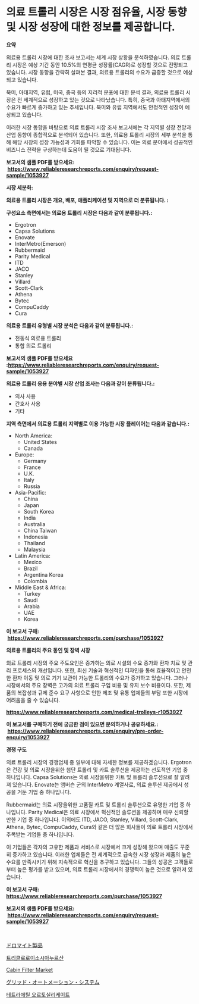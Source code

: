 <p><h1>의료 트롤리 시장은 시장 점유율, 시장 동향 및 시장 성장에 대한 정보를 제공합니다.</h1></p><p><strong>요약</strong></p>
<p><p>의료용 트롤리 시장에 대한 조사 보고서는 세계 시장 상황을 분석하였습니다. 의료 트롤리 시장은 예상 기간 동안 10.5%의 연평균 성장률(CAGR)로 성장할 것으로 전망되고 있습니다. 시장 동향을 간략히 살펴본 결과, 의료용 트롤리의 수요가 급증할 것으로 예상되고 있습니다.</p><p>북미, 아태지역, 유럽, 미국, 중국 등의 지리적 분포에 대한 분석 결과, 의료용 트롤리 시장은 전 세계적으로 성장하고 있는 것으로 나타났습니다. 특히, 중국과 아태지역에서의 수요가 빠르게 증가하고 있는 추세입니다. 북미와 유럽 지역에서도 안정적인 성장이 예상되고 있습니다.</p><p>이러한 시장 동향을 바탕으로 의료 트롤리 시장 조사 보고서에는 각 지역별 성장 전망과 산업 동향이 종합적으로 분석되어 있습니다. 또한, 의료용 트롤리 시장의 세부 분석을 통해 해당 시장의 성장 가능성과 기회를 파악할 수 있습니다. 이는 의료 분야에서 성공적인 비즈니스 전략을 구상하는데 도움이 될 것으로 기대됩니다.</p></p>
<p><strong>보고서의 샘플 PDF를 받으세요: &nbsp;<a href="https://www.reliableresearchreports.com/enquiry/request-sample/1053927">https://www.reliableresearchreports.com/enquiry/request-sample/1053927</a></strong></p>
<p><strong>시장 세분화:</strong></p>
<p><strong> 의료용 트롤리 시장은 개요, 배포, 애플리케이션 및 지역으로 더 분류됩니다. :</strong></p>
<p><strong>구성요소 측면에서는 의료용 트롤리 시장은 다음과 같이 분류됩니다.:</strong></p>
<p><ul><li>Ergotron</li><li>Capsa Solutions</li><li>Enovate</li><li>InterMetro(Emerson)</li><li>Rubbermaid</li><li>Parity Medical</li><li>ITD</li><li>JACO</li><li>Stanley</li><li>Villard</li><li>Scott-Clark</li><li>Athena</li><li>Bytec</li><li>CompuCaddy</li><li>Cura</li></ul></p>
<p><strong> 의료용 트롤리 유형별 시장 분석은 다음과 같이 분류됩니다.:</strong></p>
<p><ul><li>전동식 의료용 트롤리</li><li>통합 의료 트롤리</li></ul></p>
<p><strong>보고서의 샘플 PDF를 받으세요 :<a href="https://www.reliableresearchreports.com/enquiry/request-sample/1053927">https://www.reliableresearchreports.com/enquiry/request-sample/1053927</a></strong></p>
<p><strong> 의료용 트롤리 응용 분야별 시장 산업 조사는 다음과 같이 분류됩니다.:</strong></p>
<p><ul><li>의사 사용</li><li>간호사 사용</li><li>기타</li></ul></p>
<p><strong>지역 측면에서 의료용 트롤리 지역별로 이용 가능한 시장 플레이어는 다음과 같습니다.:</strong></p>
<p><ul>
    <li>
        North America:
        <ul>
            <li>United States</li>
            <li>Canada</li>
        </ul>
    </li>
    <li>
        Europe:
        <ul>
            <li>Germany</li>
            <li>France</li>
            <li>U.K.</li>
            <li>Italy</li>
            <li>Russia</li>
        </ul>
    </li>
    <li>
        Asia-Pacific:
        <ul>
            <li>China</li>
            <li>Japan</li>
            <li>South Korea</li>
            <li>India</li>
            <li>Australia</li>
            <li>China Taiwan</li>
            <li>Indonesia</li>
            <li>Thailand</li>
            <li>Malaysia</li>
        </ul>
    </li>
    <li>
        Latin America:
        <ul>
            <li>Mexico</li>
            <li>Brazil</li>
            <li>Argentina Korea</li>
            <li>Colombia</li>
        </ul>
    </li>
    <li>
        Middle East & Africa:
        <ul>
            <li>Turkey</li>
            <li>Saudi</li>
            <li>Arabia</li>
            <li>UAE</li>
            <li>Korea</li>
        </ul>
    </li>
    </ul></p>
<p><strong>이 보고서 구매: &nbsp;<a href="https://www.reliableresearchreports.com/purchase/1053927">https://www.reliableresearchreports.com/purchase/1053927</a></strong></p>
<p><strong>의료용 트롤리의 주요 동인 및 장벽 시장</strong></p>
<p><p>의료 트롤리 시장의 주요 주도요인은 증가하는 의료 시설의 수요 증가와 환자 치료 및 관리 프로세스의 개선입니다. 또한, 최신 기술과 혁신적인 디자인을 통해 효율적이고 안전한 환자 이동 및 의료 기기 보관이 가능한 트롤리의 수요가 증가하고 있습니다. 그러나 시장에서의 주요 장벽은 고가의 의료 트롤리 구입 비용 및 유지 보수 비용이다. 또한, 제품의 복잡성과 규제 준수 요구 사항으로 인한 제조 및 유통 업체들의 부담 또한 시장에 어려움을 줄 수 있습니다.</p></p>
<p><strong><a href="https://www.reliableresearchreports.com/medical-trolleys-r1053927">https://www.reliableresearchreports.com/medical-trolleys-r1053927</a></strong></p>
<p><strong>이 보고서를 구매하기 전에 궁금한 점이 있으면 문의하거나 공유하세요.: &nbsp;<a href="https://www.reliableresearchreports.com/enquiry/pre-order-enquiry/1053927">https://www.reliableresearchreports.com/enquiry/pre-order-enquiry/1053927</a></strong></p>
<p><strong>경쟁 구도</strong></p>
<p><p>의료 트롤리 시장의 경쟁업체 중 일부에 대해 자세한 정보를 제공하겠습니다. Ergotron은 건강 및 의료 시장을위한 첨단 트롤리 및 카트 솔루션을 제공하는 선도적인 기업 중 하나입니다. Capsa Solutions는 의료 시장을위한 카트 및 트롤리 솔루션으로 잘 알려져 있습니다. Enovate는 앰버슨 군의 InterMetro 계열사로, 의료 솔루션 제공에서 성공을 거둔 기업 중 하나입니다. </p><p>Rubbermaid는 의료 시장을위한 고품질 카트 및 트롤리 솔루션으로 유명한 기업 중 하나입니다. Parity Medical은 의료 시장에서 혁신적인 솔루션을 제공하며 매우 신뢰할 만한 기업 중 하나입니다. 이외에도 ITD, JACO, Stanley, Villard, Scott-Clark, Athena, Bytec, CompuCaddy, Cura와 같은 더 많은 회사들이 의료 트롤리 시장에서 주목받는 기업들 중 하나입니다. </p><p>이 기업들은 각자의 고유한 제품과 서비스로 시장에서 크게 성장해 왔으며 매출도 꾸준히 증가하고 있습니다. 이러한 업체들은 전 세계적으로 급속한 시장 성장과 제품의 높은 수요를 만족시키기 위해 지속적으로 혁신을 추구하고 있습니다. 그들의 성공은 고객들로부터 높은 평가를 받고 있으며, 의료 트롤리 시장에서의 경쟁력이 높은 것으로 알려져 있습니다.</p></p>
<p><strong>이 보고서 구매: &nbsp; <a href="https://www.reliableresearchreports.com/purchase/1053927">https://www.reliableresearchreports.com/purchase/1053927</a></strong></p>
<p><strong>보고서의 샘플 PDF를 받으세요: &nbsp;<a href="https://www.reliableresearchreports.com/enquiry/request-sample/1053927">https://www.reliableresearchreports.com/enquiry/request-sample/1053927</a></strong><strong></strong></p>
<p>&nbsp;</p>
<p><p><a href="https://medium.com/@at15984/%E3%83%89%E3%83%AD%E3%83%9E%E3%82%A4%E3%83%88%E8%A3%BD%E5%93%81%E5%B8%82%E5%A0%B4%E3%83%AC%E3%83%9D%E3%83%BC%E3%83%88%E3%81%AB%E3%81%AF-%E3%81%93%E3%81%AE%E5%B8%82%E5%A0%B4%E3%81%AE%E6%9C%80%E6%96%B0%E3%83%88%E3%83%AC%E3%83%B3%E3%83%89%E3%81%A8%E6%88%90%E9%95%B7%E6%A9%9F%E4%BC%9A%E3%81%8C%E6%98%8E%E3%82%89%E3%81%8B%E3%81%AB%E3%81%95%E3%82%8C%E3%81%A6%E3%81%84%E3%81%BE%E3%81%99-eb96f3157876">ドロマイト製品</a></p><p><a href="https://github.com/GabrielBlanda5656/Market-Research-Report-List-1/blob/main/610892519499.md">트리클로로이소시아누르산</a></p><p><a href="https://www.linkedin.com/pulse/cabin-filter-market-provides-comprehensive-analysis-including-ibmyf?trackingId=v8ublBP4XBobsyRskbdx%2BA%3D%3D">Cabin Filter Market</a></p><p><a href="https://medium.com/@melliestracke2023/%E3%82%B0%E3%83%AA%E3%83%83%E3%83%89%E8%87%AA%E5%8B%95%E5%8C%96%E3%82%B7%E3%82%B9%E3%83%86%E3%83%A0%E5%B8%82%E5%A0%B4%E3%81%AE%E8%A6%8F%E6%A8%A1-cagr-%E3%83%88%E3%83%AC%E3%83%B3%E3%83%89-2024-2030-06bc6081613c">グリッド・オートメーション・システム</a></p><p><a href="https://github.com/CorEmtymerich56566/Market-Research-Report-List-1/blob/main/829459219500.md">테트라에틸 오르토실리케이트</a></p></p>